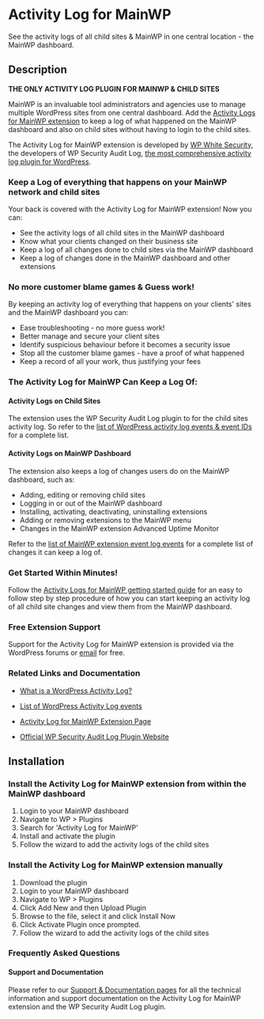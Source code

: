 # Activity Log for MainWP

See the activity logs of all child sites & MainWP in one central location - the MainWP dashboard.

## Description

<strong>THE ONLY ACTIVITY LOG PLUGIN FOR MAINWP & CHILD SITES</strong><br />

MainWP is an invaluable tool administrators and agencies use to manage multiple WordPress sites from one central dashboard. Add the [Activity Logs for MainWP extension](https://www.wpsecurityauditlog.com/activity-log-mainwp-extension/) to keep a log of what happened on the MainWP dashboard and also on child sites without having to login to the child sites.

The Activity Log for MainWP extension is developed by [WP White Security](https://www.wpwhitesecurity.com/), the developers of WP Security Audit Log, [the most comprehensive activity log plugin for WordPress](https://www.wpsecurityauditlog.com/).

### Keep a Log of everything that happens on your MainWP network and child sites

Your back is covered with the Activity Log for MainWP extension! Now you can:

* See the activity logs of all child sites in the MainWP dashboard
* Know what your clients changed on their business site
* Keep a log of all changes done to child sites via the MainWP dashboard
* Keep a log of changes done in the MainWP dashboard and other extensions

### No more customer blame games & Guess work!

By keeping an activity log of everything that happens on your clients' sites and the MainWP dashboard you can:

* Ease troubleshooting - no more guess work!
* Better manage and secure your client sites
* Identify suspicious behaviour before it becomes a security issue
* Stop all the customer blame games - have a proof of what happened
* Keep a record of all your work, thus justifying your fees

### The Activity Log for MainWP Can Keep a Log Of:

#### Activity Logs on Child Sites

The extension uses the WP Security Audit Log plugin to for the child sites activity log. So refer to the [list of WordPress activity log events & event IDs](https://www.wpsecurityauditlog.com/support-documentation/list-wordpress-audit-trail-alerts/) for a complete list.

#### Activity Logs on MainWP Dashboard

The extension also keeps a log of changes users do on the MainWP dashboard, such as:

* Adding, editing or removing child sites
* Logging in or out of the MainWP dashboard
* Installing, activating, deactivating, uninstalling extensions
* Adding or removing extensions to the MainWP menu
* Changes in the MainWP extension Advanced Uptime Monitor

Refer to the [list of MainWP extension event log events](https://www.wpsecurityauditlog.com/support-documentation/list-wordpress-audit-trail-alerts/#mainwp) for a complete list of changes it can keep a log of.

### Get Started Within Minutes!

Follow the [Activity Logs for MainWP getting started guide](https://www.wpsecurityauditlog.com/support-documentation/gettting-started-activity-log-mainwp-extension/) for an easy to follow step by step procedure of how you can start keeping an activity log of all child site changes and view them from the MainWP dashboard.

### Free Extension Support

Support for the Activity Log for MainWP extension is provided via the WordPress forums or [email](https://www.wpsecurityauditlog.com/contact/) for free.

### Related Links and Documentation

* [What is a WordPress Activity Log?](https://www.wpsecurityauditlog.com/wordpress-user-monitoring-plugin-documentation/what-is-a-wordpress-audit-trail/)
* [List of WordPress Activity Log events](http://www.wpsecurityauditlog.com/documentation/list-monitoring-wordpress-security-alerts-audit-log/)
* [Activity Log for MainWP Extension Page](https://www.wpsecurityauditlog.com/activity-log-mainwp-extension/)

* [Official WP Security Audit Log Plugin Website](http://www.wpsecurityauditlog.com/)

## Installation

### Install the Activity Log for MainWP extension from within the MainWP dashboard

1. Login to your MainWP dashboard
2. Navigate to WP > Plugins
3. Search for 'Activity Log for MainWP'
4. Install and activate the plugin
5. Follow the wizard to add the activity logs of the child sites

### Install the Activity Log for MainWP extension manually

1. Download the plugin
2. Login to your MainWP dashboard
3. Navigate to WP > Plugins
4. Click Add New and then Upload Plugin
5. Browse to the file, select it and click Install Now
6. Click Activate Plugin once prompted.
7. Follow the wizard to add the activity logs of the child sites

### Frequently Asked Questions

#### Support and Documentation
Please refer to our [Support & Documentation pages](https://www.wpsecurityauditlog.com/documentation/frequently-asked-questions-faqs) for all the technical information and support documentation on the Activity Log for MainWP extension and the WP Security Audit Log plugin.
